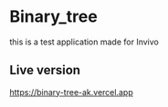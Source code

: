 # Binary_tree
this is a test application made for Invivo

## Live version
https://binary-tree-ak.vercel.app

